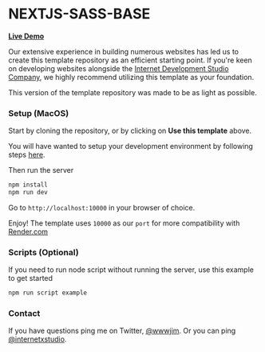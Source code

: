 # NEXTJS-SASS-BASE

**[Live Demo](https://wireframes.internet.dev)**

Our extensive experience in building numerous websites has led us to create this template repository as an efficient starting point. If you're keen on developing websites alongside the [Internet Development Studio Company](https://internet.dev), we highly recommend utilizing this template as your foundation.

This version of the template repository was made to be as light as possible.

### Setup (MacOS)

Start by cloning the repository, or by clicking on **Use this template** above.

You will have wanted to setup your development environment by following steps [here](https://github.com/internet-development/nextjs-sass-starter/issues/3).

Then run the server

```sh
npm install
npm run dev
```

Go to `http://localhost:10000` in your browser of choice.

Enjoy! The template uses `10000` as our `port` for more compatibility with [Render.com](https://render.com)

### Scripts (Optional)

If you need to run node script without running the server, use this example to get started

```sh
npm run script example
```

### Contact

If you have questions ping me on Twitter, [@wwwjim](https://www.twitter.com/wwwjim). Or you can ping [@internetxstudio](https://x.com/internetxstudio).
